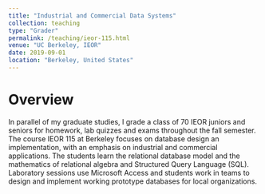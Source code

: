```yaml
---
title: "Industrial and Commercial Data Systems"
collection: teaching
type: "Grader"
permalink: /teaching/ieor-115.html
venue: "UC Berkeley, IEOR"
date: 2019-09-01
location: "Berkeley, United States"
---
```


Overview
======
In parallel of my graduate studies, I grade a class of 70 IEOR juniors and seniors for homework, lab quizzes and exams throughout the fall semester. The course IEOR 115 at Berkeley focuses on database design an implementation, with an emphasis on industrial and commercial applications. The students learn the relational database model and the mathematics of relational algebra and Structured Query Language (SQL). Laboratory sessions use Microsoft Access and students work in teams to design and implement working prototype databases for local organizations.
